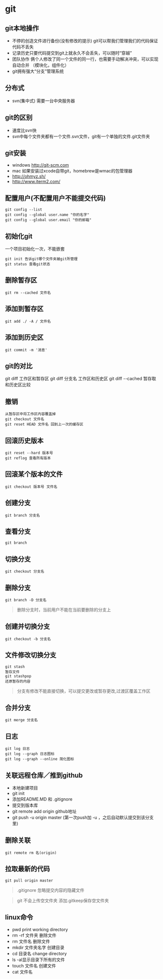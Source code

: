 # git

## git本地操作
- 不停的创造文件进行备份(没有修改的提示) git可以帮我们管理我们的代码保证代码不丢失
- 记录历史只要代码提交到git上就永久不会丢失，可以随时“穿越”
- 团队协作 俩个人修改了同一个文件的同一行，也需要手动解决冲突，可以实现自动合并 （模块化，组件化）
- git拥有强大“分支”管理系统

## 分布式
- svn(集中式) 需要一台中央服务器

## git的区别
- 速度比svn快
- svn中每个文件夹都有一个文件.svn文件，git有一个单独的文件.git文件夹

## git安装
- windows http://git-scm.com
- mac 如果安装过xcode自带git，homebrew是wmac的包管理器
- http://ohmyz.sh/
- http://www.iterm2.com/

## 配置用户(不配置用户不能提交代码)
```
git config --list
git config --global user.name "你的名字"
git config --global user.email "你的邮箱"
```

## 初始化git
一个项目初始化一次，不能嵌套
```
git init 告诉git哪个文件夹被git所管理
git status 查看git状态
```

## 删除暂存区
```
git rm --cached 文件名
```

## 添加到暂存区
```
git add ./ -A / 文件名
```

## 添加到历史区
```
git commit -m '消息'
```

## git的对比
git diff 工作区和暂存区
git diff 分支名 工作区和历史区
git diff --cached 暂存取和历史区比较

## 撤销
```
从暂存区中将工作区内容覆盖掉
git checkout 文件名
git reset HEAD 文件名 回到上一次的缓存区
```

## 回滚历史版本
```
git reset --hard 版本号
git reflog 查看所有版本
```

## 回滚某个版本的文件
```
git checkout 版本号 文件名
```

## 创建分支
```
git branch 分支名
```

## 查看分支
```
git branch
```

## 切换分支
```
git checkout 分支名
```

## 删除分支
```
git branch -D 分支名
```
> 删除分支时，当前用户不能在当前要删除的分支上

## 创建并切换分支
```
git checkout -b 分支名
```

## 文件修改切换分支
```
git stash
暂存文件
git stashpop
还原暂存的内容
```
> 分支有修改不能直接切换，可以提交更改或暂存更改,过渡区覆盖工作区

## 合并分支
```
git merge 分支名
```

## 日志
```
git log 日志
git log --graph 日志图标
git log --graph --online 简化图标
```

## 关联远程仓库／推到github
- 本地新建项目
- git init
- 添加README.MD 和 .gitignore
- 提交到版本库
- git remote add origin github地址
- git push -u origin master   (第一次push加 -u ，之后自动默认提交到该分支里)

## 删除关联
```
git remote rm 名(origin)
```

## 拉取最新的代码
```
git pull origin master
```

 > .gitignore 忽略提交内容的隐藏文件

 > git 不会上传空文件夹 添加.gitkeep保存空文件夹

## linux命令
- pwd print working directory
- rm -rf 文件夹 删除文件
- rm 文件名 删除文件
- mkdir 文件夹名字 创建目录
- cd 目录名 change directory
- ls -al显示目录下所有的文件
- touch 文件名 创建文件
- cat 文件名


